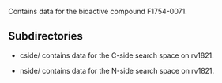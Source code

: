 Contains data for the bioactive compound F1754-0071.

## Subdirectories

- cside/ contains data for the C-side search space on rv1821.

- nside/ contains data for the N-side search space on rv1821.

